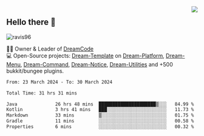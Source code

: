 <img align='right' src="https://github-readme-stats.vercel.app/api?username=Ravis96&show_icons=true">

## Hello there 👋
<p align="left"> <img src="https://komarev.com/ghpvc/?username=ravis96&label=Profile%20views&color=0e75b6&style=flat" alt="ravis96" /> </p>

👨‍💻 Owner & Leader of [DreamCode](https://github.com/DreamPoland) <br>
💻 Open-Source projects: [Dream-Template](https://github.com/DreamPoland/dream-template) on [Dream-Platform](https://github.com/DreamPoland/dream-platform), [Dream-Menu](https://github.com/DreamPoland/dream-menu), [Dream-Command](https://github.com/DreamPoland/dream-command), [Dream-Notice](https://github.com/DreamPoland/dream-notice), [Dream-Utilities](https://github.com/DreamPoland/dream-utilities) and +500 bukkit/bungee plugins.

<!--START_SECTION:waka-->

```txt
From: 23 March 2024 - To: 30 March 2024

Total Time: 31 hrs 31 mins

Java              26 hrs 48 mins  █████████████████████▒░░░   84.99 %
Kotlin            3 hrs 41 mins   ███░░░░░░░░░░░░░░░░░░░░░░   11.73 %
Markdown          33 mins         ▒░░░░░░░░░░░░░░░░░░░░░░░░   01.75 %
Gradle            11 mins         ░░░░░░░░░░░░░░░░░░░░░░░░░   00.58 %
Properties        6 mins          ░░░░░░░░░░░░░░░░░░░░░░░░░   00.32 %
```

<!--END_SECTION:waka-->
